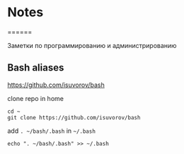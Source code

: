 # Notes
======

Заметки по программированию и администрированию


## Bash aliases
https://github.com/isuvorov/bash

clone repo in home
```
cd ~
git clone https://github.com/isuvorov/bash
```

add `. ~/bash/.bash` in `~/.bash`

```
echo ". ~/bash/.bash" >> ~/.bash
```

